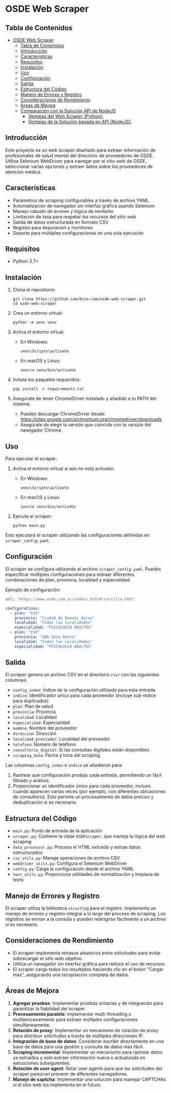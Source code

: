 # OSDE Web Scraper

## Tabla de Contenidos
- [OSDE Web Scraper](#osde-web-scraper)
  - [Tabla de Contenidos](#tabla-de-contenidos)
  - [Introducción](#introducción)
  - [Características](#características)
  - [Requisitos](#requisitos)
  - [Instalación](#instalación)
  - [Uso](#uso)
  - [Configuración](#configuración)
  - [Salida](#salida)
  - [Estructura del Código](#estructura-del-código)
  - [Manejo de Errores y Registro](#manejo-de-errores-y-registro)
  - [Consideraciones de Rendimiento](#consideraciones-de-rendimiento)
  - [Áreas de Mejora](#áreas-de-mejora)
  - [Comparación con la Solución API de NodeJS](#comparación-con-la-solución-api-de-nodejs)
    - [Ventajas del Web Scraper (Python):](#ventajas-del-web-scraper-python)
    - [Ventajas de la Solución basada en API (NodeJS):](#ventajas-de-la-solución-basada-en-api-nodejs)

## Introducción

Este proyecto es un web scraper diseñado para extraer información de profesionales de salud mental del directorio de proveedores de OSDE. Utiliza Selenium WebDriver para navegar por el sitio web de OSDE, seleccionar varias opciones y extraer datos sobre los proveedores de atención médica.

## Características

- Parámetros de scraping configurables a través de archivo YAML
- Automatización de navegador sin interfaz gráfica usando Selenium
- Manejo robusto de errores y lógica de reintento
- Limitación de tasa para respetar los recursos del sitio web
- Salida de datos estructurada en formato CSV
- Registro para depuración y monitoreo
- Soporte para múltiples configuraciones en una sola ejecución

## Requisitos

- Python 3.7+

## Instalación

1. Clona el repositorio:
   ```
   git clone https://github.com/Enzo-cam/osde-web-scraper.git
   cd osde-web-scraper
   ```

2. Crea un entorno virtual:
   ```
   python -m venv venv
   ```

3. Activa el entorno virtual:
   - En Windows:
     ```
     venv\Scripts\activate
     ```
   - En macOS y Linux:
     ```
     source venv/bin/activate
     ```

4. Instala los paquetes requeridos:
   ```
   pip install -r requirements.txt
   ```

5. Asegúrate de tener ChromeDriver instalado y añadido a tu PATH del sistema.
   - Puedes descargar ChromeDriver desde: https://sites.google.com/a/chromium.org/chromedriver/downloads
   - Asegúrate de elegir la versión que coincida con tu versión del navegador Chrome.

## Uso

Para ejecutar el scraper:

1. Activa el entorno virtual si aún no está activado:
   - En Windows:
     ```
     venv\Scripts\activate
     ```
   - En macOS y Linux:
     ```
     source venv/bin/activate
     ```

2. Ejecuta el scraper:
   ```
   python main.py
   ```

Esto ejecutará el scraper utilizando las configuraciones definidas en `scraper_config.yaml`.

## Configuración

El scraper se configura utilizando el archivo `scraper_config.yaml`. Puedes especificar múltiples configuraciones para extraer diferentes combinaciones de plan, provincia, localidad y especialidad.

Ejemplo de configuración:

```yaml
url: 'https://www.osde.com.ar/index1.html#!cartilla.html'

configurations:
  - plan: "510"
    provincia: "Ciudad de Buenos Aires"
    localidad: "Todas las Localidades"
    especialidad: "PSICOLOGÍA ADULTOS"
  - plan: "210"
    provincia: "GBA Zona Oeste"
    localidad: "Todas las Localidades"
    especialidad: "PSICOLOGÍA ADULTOS"
```

## Salida

El scraper genera un archivo CSV en el directorio `csv/` con las siguientes columnas:

- `config_index`: Índice de la configuración utilizada para esta entrada
- `indice`: Identificador único para cada proveedor (incluye sub-índice para duplicados)
- `plan`: Plan de salud
- `provincia`: Provincia
- `localidad`: Localidad
- `especialidad`: Especialidad
- `nombre`: Nombre del proveedor
- `direccion`: Dirección
- `localidad_prestador`: Localidad del proveedor
- `telefono`: Número de teléfono
- `consultorio_digital`: Si las consultas digitales están disponibles
- `scraping_date`: Fecha y hora del scraping

Las columnas `config_index` e `indice` se añadieron para:
1. Rastrear qué configuración produjo cada entrada, permitiendo un fácil filtrado y análisis.
2. Proporcionar un identificador único para cada proveedor, incluso cuando aparecen varias veces (por ejemplo, con diferentes ubicaciones de consultorio). Esto permite un procesamiento de datos preciso y deduplicación si es necesario.

## Estructura del Código

- `main.py`: Punto de entrada de la aplicación
- `scraper.py`: Contiene la clase `OSDEScraper`, que maneja la lógica del web scraping
- `data_processor.py`: Procesa el HTML extraído y extrae datos estructurados
- `csv_utils.py`: Maneja operaciones de archivo CSV
- `webdriver_utils.py`: Configura el Selenium WebDriver
- `config.py`: Carga la configuración desde el archivo YAML
- `text_utils.py`: Proporciona utilidades de normalización y limpieza de texto

## Manejo de Errores y Registro

El scraper utiliza la biblioteca `structlog` para el registro. Implementa un manejo de errores y registro integral a lo largo del proceso de scraping. Los registros se envían a la consola y pueden redirigirse fácilmente a un archivo si es necesario.

## Consideraciones de Rendimiento

- El scraper implementa retrasos aleatorios entre solicitudes para evitar sobrecargar el sitio web objetivo.
- Utiliza un navegador sin interfaz gráfica para reducir el uso de recursos.
- El scraper carga todos los resultados haciendo clic en el botón "Cargar más", asegurando una recopilación completa de datos.

## Áreas de Mejora

1. **Agregar pruebas**: Implementar pruebas unitarias y de integración para garantizar la fiabilidad del scraper.
2. **Procesamiento paralelo**: Implementar multi-threading o multiprocesamiento para extraer múltiples configuraciones simultáneamente.
3. **Rotación de proxy**: Implementar un mecanismo de rotación de proxy para distribuir solicitudes a través de múltiples direcciones IP.
4. **Integración de base de datos**: Considerar escribir directamente en una base de datos para una gestión y consulta de datos más fácil.
5. **Scraping incremental**: Implementar un mecanismo para rastrear datos ya extraídos y solo extraer información nueva o actualizada en ejecuciones subsiguientes.
6. **Rotación de user agent**: Rotar user agents para que las solicitudes del scraper parezcan provenir de diferentes navegadores.
7. **Manejo de captcha**: Implementar una solución para manejar CAPTCHAs si el sitio web los implementa en el futuro.

